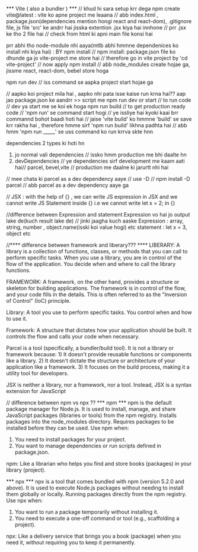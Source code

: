  *** Vite ( also a bundler )  ***
 // khud hi sara setup krr dega
 npm create vite@latest  : vite ko apne project me leaana 
 // abb index.html , package.json(dependencies mention hongi react and react-dom),  .gitignore file, js file 'src' ke andrr hai jisska extention .jsx kiya hai innhone // prr .jsx ke tho 2 file hai // check from html ki apni main file konsi hai

prr abhi tho node-module nhi aaya(mtlb abhi hmmne dependenices ko install nhi kiya hai) : BY npm install
// npm install: package.json file ko dhunde ga jo vite-project me store hai // therefore go in vite project by 'cd vite-project' // now apply npm install // abb node_modules create hojae ga, jissme react, react-dom, bebel store hoga

npm run dev // iss command se aapka project start hojae ga

// aapko koi project mila hai , aapko nhi pata isse kaise run krna hai??
aap jao package.json ke aandrr >> script me
npm run dev or start // to run code // dev ya start me se koi ek hoga
npm run build // to get production ready code
// 'npm run' se command start hogi
// ye issliye hai kyoki kaai brr commannd bohot baadi hoti hai // jaise 'vite build' ko hmmne 'build' se save krr rakha hai , therefore hmme sirf 'npm run build' likhna padhta hai
// abb hmm 'npm run _____' se uss command ko run krrva skte hnn



 dependencies 2 types ki hoti hn 
 1) jo normal vali dependencies // issko hmm production me bhi daalte hn
 2) devDependencies // ye dependencies sirf development me kaam aati hai// parcel, bevel,vite // production me daalne ki jarurtt nhi hai


// mee chata ki parcel as a dev dependency aaye // use -D
// npm install -D parcel  // abb parcel as a dev dependency aaye ga



// JSX : with the help of {} , we can write JS expression in JSX and we cannot write JS Statement inside {} i.e we cannot write let x = 2; in {}

//difference between Expression and statement
Expression vo hai jo output lake de(kuch result lake de) // jinki jaagha kuch aaske
Expression :  array, string, number , object.name(isski koi value hogi) etc
statement : let x = 3, object etc




//**** difference between framework and liberary??? ****
LIBERARY: A library is a collection of functions, classes, or methods that you can call to perform specific tasks. When you use a library, you are in control of the flow of the application. You decide when and where to call the library functions.

FRAMEWORK: A framework, on the other hand, provides a structure or skeleton for building applications. The framework is in control of the flow, and your code fills in the details. This is often referred to as the "Inversion of Control" (IoC) principle.


Library: A tool you use to perform specific tasks. You control when and how to use it.

Framework: A structure that dictates how your application should be built. It controls the flow and calls your code when necessary.

Parcel is a tool (specifically, a bundler/build tool). It is not a library or framework because: 1) It doesn't provide reusable functions or components like a library.
         2) It doesn't dictate the structure or architecture of your application like a framework.
         3) It focuses on the build process, making it a utility tool for developers.

JSX is neither a library, nor a framework, nor a tool. Instead, JSX is a syntax extension for JavaScript


// difference between npm vs npx ??
*** npm ***
npm is the default package manager for Node.js. It is used to install, manage, and share JavaScript packages (libraries or tools) from the npm registry.
Installs packages into the node_modules directory.
Requires packages to be installed before they can be used.
Use npm when:
1) You need to install packages for your project.
2) You want to manage dependencies or run scripts defined in package.json.

npm: Like a librarian who helps you find and store books (packages) in your library (project).


*** npx ***
npx is a tool that comes bundled with npm (version 5.2.0 and above). It is used to execute Node.js packages without needing to install them globally or locally.
Running packages directly from the npm registry.
Use npx when:
1) You want to run a package temporarily without installing it.
2) You need to execute a one-off command or tool (e.g., scaffolding a project).

npx: Like a delivery service that brings you a book (package) when you need it, without requiring you to keep it permanently.
